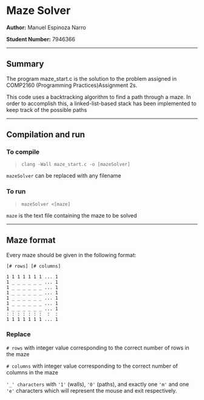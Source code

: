# Maze Solver

**Author:** Manuel Espinoza Narro

**Student Number:** 7946366

---

## Summary

The program maze_start.c is the solution to the problem assigned in COMP2160  (Programming Practices)Assignment 2s.

This code uses a backtracking algorithm to find a path through a maze. In order to accomplish this, a linked-list-based stack has been implemented to keep track of the possible paths

---

## Compilation and run

### To compile

>`clang -Wall maze_start.c -o [mazeSolver]`

`mazeSolver` can be replaced with any filename

### To run

>`mazeSolver <[maze]`

`maze` is the text file containing the maze to be solved

---

## Maze format

Every maze should be given in the following format:


    [# rows] [# columns]

    1 1 1 1 1 1 1 ... 1
    1 _ _ _ _ _ _ ... 1
    1 _ _ _ _ _ _ ... 1
    1 _ _ _ _ _ _ ... 1
    1 _ _ _ _ _ _ ... 1
    1 _ _ _ _ _ _ ... 1
    1 _ _ _ _ _ _ ... 1
    : : : : : : :  :  :
    1 1 1 1 1 1 1 ... 1

### Replace

`# rows` with integer value corresponding to the
correct number of rows in the maze

`# columns` with integer value corresponding to the
correct number of columns in the maze

`'_' characters` with `'1'` (walls), `'0'` (paths), and exactly one `'m'` and one `'e'` characters 
which will represent the mouse and exit respectively.